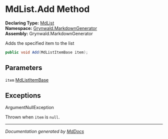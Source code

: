 ﻿<!--  
  <auto-generated>   
    The contents of this file were generated by a tool.  
    Changes to this file may be list if the file is regenerated  
  </auto-generated>   
-->

# MdList.Add Method

**Declaring Type:** [MdList](../index.md)  
**Namespace:** [Grynwald.MarkdownGenerator](../../index.md)  
**Assembly:** Grynwald.MarkdownGenerator

Adds the specified item to the list

```csharp
public void Add(MdListItemBase item);
```

## Parameters

`item`  [MdListItemBase](../../MdListItemBase/index.md)

## Exceptions

ArgumentNullException

Thrown when `item` is `null`.

___

*Documentation generated by [MdDocs](https://github.com/ap0llo/mddocs)*
